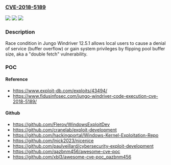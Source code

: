 ### [CVE-2018-5189](https://cve.mitre.org/cgi-bin/cvename.cgi?name=CVE-2018-5189)
![](https://img.shields.io/static/v1?label=Product&message=n%2Fa&color=blue)
![](https://img.shields.io/static/v1?label=Version&message=n%2Fa&color=blue)
![](https://img.shields.io/static/v1?label=Vulnerability&message=n%2Fa&color=brighgreen)

### Description

Race condition in Jungo Windriver 12.5.1 allows local users to cause a denial of service (buffer overflow) or gain system privileges by flipping pool buffer size, aka a "double fetch" vulnerability.

### POC

#### Reference
- https://www.exploit-db.com/exploits/43494/
- https://www.fidusinfosec.com/jungo-windriver-code-execution-cve-2018-5189/

#### Github
- https://github.com/Flerov/WindowsExploitDev
- https://github.com/cranelab/exploit-development
- https://github.com/hackingportal/Windows-Kernel-Exploitation-Repo
- https://github.com/lnick2023/nicenice
- https://github.com/paulveillard/cybersecurity-exploit-development
- https://github.com/qazbnm456/awesome-cve-poc
- https://github.com/xbl3/awesome-cve-poc_qazbnm456

